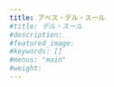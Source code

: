 ```yaml
---
title: アベス・デル・スール
#title: デル・スール
#description: 
#featured_image: 
#keywords: []
#menus: "main"
#weight: 
---
```

